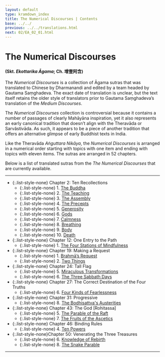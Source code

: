 ```yaml
---
layout: default
type: kramdown_index
title: The Numerical Discourses | Contents
base: ../../
previous: ../../translations.html
next: 02/EA_02_01.html
---
```


# The Numerical Discourses
#### (Skt. *Ekottarika Āgama*; Ch. <span class="ch">增壹阿含</span>)

The *Numerical Discourses* is a collection of Āgama sutras that was translated to Chinese by Dharmanandi and edited by a team headed by Gautama Saṃghadeva. The exact date of translation is unclear, but the text itself retains the older style of translators prior to Gautama Saṃghadeva’s translation of the *Medium Discourses*.

The *Numerical Discourses* collection is controversial because it contains a number of passages of clearly Mahāyāna  inspiration, yet it also represents an early canonical tradition that doesn’t align with the Theravāda or Sarvâstivāda. As such, it appears to be a piece of another tradition that offers an alternative glimpse of early Buddhist texts in India.

Like the Theravāda *Aṅguttara Nikāya*, the *Numerical Discourses* is arranged in a numerical order starting with topics with one item and ending with topics with eleven items. The sutras are arranged in 52 chapters.

Below is a list of translated sutras from the *The Numerical Discourses* that are currently available.

---

* {:.list-style-none} Chapter 2: Ten Recollections
  * {:.list-style-none} 1\. [The Buddha](02/EA_02_01.html)
  * {:.list-style-none} 2\. [The Teaching](02/EA_02_02.html)
  * {:.list-style-none} 3\. [The Assembly](02/EA_02_03.html)
  * {:.list-style-none} 4\. [The Precepts](02/EA_02_04.html)
  * {:.list-style-none} 5\. [Generosity](02/EA_02_05.html)
  * {:.list-style-none} 6\. [Gods](02/EA_02_06.html)
  * {:.list-style-none} 7\. [Calmness](02/EA_02_07.html)
  * {:.list-style-none} 8\. [Breathing](02/EA_02_08.html)
  * {:.list-style-none} 9\. [Body](02/EA_02_09.html)
  * {:.list-style-none} 10\. [Death](02/EA_02_10.html)
* {:.list-style-none} Chapter 12: One Entry to the Path
  * {:.list-style-none} 1\. [The Four Stations of Mindfulness](12/EA_12_01.html)
* {:.list-style-none} Chapter 19: Making a Request
  * {:.list-style-none} 1\. [Brahmā’s Request](19/EA_19_01.html)
  * {:.list-style-none} 2\. [Two Things](19/EA_19_02.html)
* {:.list-style-none} Chapter 24: Tall Flag
  * {:.list-style-none} 5\. [Miraculous Transformations](24/EA_24_5.html)
  * {:.list-style-none} 6\. [The Three Sabbath Days](24/EA_24_6.html)
* {:.list-style-none} Chapter 27: The Correct Destination of the Four Truths
  * {:.list-style-none} 6\. [Four Kinds of Fearlessness](27/EA_27_06.html)
* {:.list-style-none} Chapter 31: Progressive
  * {:.list-style-none} 8\. [The Bodhisattva's Austerities](31/EA_31_08.html)
* {:.list-style-none} Chapter 43: The God [Rohitassa]
  * {:.list-style-none} 5\. [The Parable of the Raft](43/EA_43_5.html)
  * {:.list-style-none} 7\. [The Fruits of the Ascetics](43/EA_43_07.html)
* {:.list-style-none} Chapter 46: Binding Rules
  * {:.list-style-none} 4\. [Ten Powers](46/EA_46_04.html)
* {:.list-style-none}Chapter 50: Venerating the Three Treasures
  * {:.list-style-none} 6\. [Knowledge of Rebirth](50/EA_50_06.html)
  * {:.list-style-none} 8\. [The Snake Parable](50/EA_50_8.html)

---